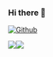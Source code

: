 ### Hi there 👋

<!--
**kaishuu0123/kaishuu0123** is a ✨ _special_ ✨ repository because its `README.md` (this file) appears on your GitHub profile.

Here are some ideas to get you started:

- 🔭 I’m currently working on ...
- 🌱 I’m currently learning ...
- 👯 I’m looking to collaborate on ...
- 🤔 I’m looking for help with ...
- 💬 Ask me about ...
- 📫 How to reach me: ...
- 😄 Pronouns: ...
- ⚡ Fun fact: ...
-->

[![Github](https://img.shields.io/github/followers/kaishuu0123?label=Follow&style=social)](https://github.com/kaishuu0123)

<div style="display: flex; flex-direction: row; flex-wrap: nowrap;">
  <img src="https://github-readme-stats.vercel.app/api?username=kaishuu0123&show_icons=true&line_height=24" />
  <img src="https://github-readme-stats.vercel.app/api/top-langs/?username=kaishuu0123&hide=C,C%2B%2B,html,CSS,JavaScript,Assembly,Scilab,PHP,Python&layout=compact" />
</div>
